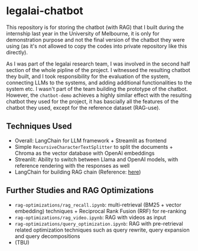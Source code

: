 # legalai-chatbot

This repository is for storing the chatbot (with RAG) that I built during the internship last year in the University of Melbourne, it is only for demonstration purpose and not the final version of the chatbot they were using (as it's not allowed to copy the codes into private repository like this directly).

As I was part of the legalai research team, I was involved in the second half section of the whole pipline of the project. I witnessed the resulting chatbot they built, and I took responsibility for the evaluation of the system, connecting LLMs to the systems, and adding additional functionalities to the system etc. I wasn't part of the team building the prototype of the chatbot. However, the `chatbot-demo` achieves a highly similar effect with the resulting chatbot they used for the project, it has bascially all the features of the chatbot they used, except for the reference dataset (RAG-use).

## Techniques Used

- Overall: LangChain for LLM framework + Streamlit as frontend
- Simple `RecursiveCharacterTextSplitter` to split the documents + Chroma as the vector database with OpenAI embeddings
- Streanlit: Ability to switch between Llama and OpenAI models, with reference rendering with the responses as well
- LangChain for building RAG chain (Reference: [here](https://python.langchain.com/docs/versions/migrating_chains/retrieval_qa/))

## Further Studies and RAG Optimizations

- `rag-optimizations/rag_recall.ipynb`: multi-retrieval (BM25 + vector embedding) techniques + Reciprocal Rank Fusion (RRF) for re-ranking
- `rag-optimizations/rag_video.ipynb`: RAG with videos as input
- `rag-optimizations/query_optimization.ipynb`: RAG with pre-retrieval related optimization techniques such as query rewrite, query expansion and query decompositions
- (TBU)